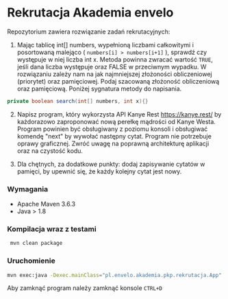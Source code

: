 # Rekrutacja Akademia envelo

Repozytorium zawiera rozwiązanie zadań rekrutacyjnych:

1. Mając tablicę int[] numbers, wypełnioną liczbami całkowitymi i posortowaną malejąco ( `numbers[i] > numbers[i+1]` ), sprawdź czy występuje w niej liczba int x. Metoda powinna zwracać wartość `TRUE`, jeśli dana liczba występuje oraz FALSE w przeciwnym wypadku. W rozwiązaniu zależy nam na jak najmniejszej złożoności obliczeniowej (priorytet) oraz pamięciowej. Podaj szacowaną złożoność obliczeniową oraz pamięciową. Poniżej sygnatura metody do napisania.

```java
private boolean search(int[] numbers, int x){}
```

2. Napisz program, który wykorzysta API Kanye Rest https://kanye.rest/ by każdorazowo zaproponować nową perełkę mądrości od Kanye Westa. Program powinien być obsługiwany z poziomu konsoli i obsługiwać komendę "next" by wywołać następny cytat. Program nie potrzebuje oprawy graficznej. Zwróć uwagę na poprawną architekturę aplikacji oraz na czystość kodu. 

3. Dla chętnych, za dodatkowe punkty: dodaj zapisywanie cytatów w pamięci, by upewnić się, że każdy kolejny cytat jest nowy.

### Wymagania

- Apache Maven 3.6.3
- Java > 1.8

### Kompilacja wraz z testami

```bash
 mvn clean package
```

### Uruchomienie

```bash
mvn exec:java -Dexec.mainClass="pl.envelo.akademia.pkp.rekrutacja.App" 
```

Aby zamknąć program należy zamknąć konsole `CTRL+D`